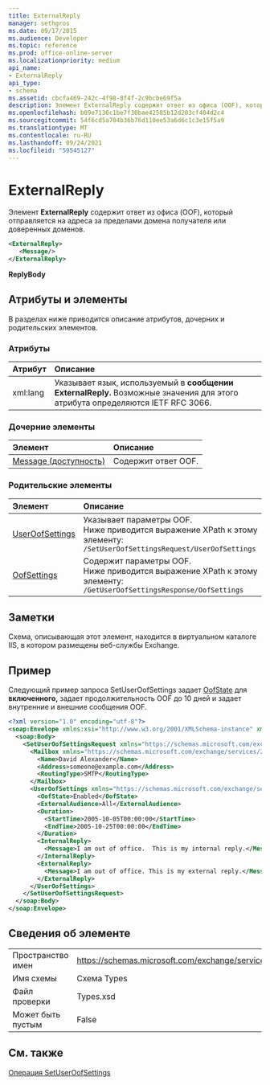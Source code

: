 ```yaml
---
title: ExternalReply
manager: sethgros
ms.date: 09/17/2015
ms.audience: Developer
ms.topic: reference
ms.prod: office-online-server
ms.localizationpriority: medium
api_name:
- ExternalReply
api_type:
- schema
ms.assetid: cbcfa469-242c-4f98-8f4f-2c9bcbe69f5a
description: Элемент ExternalReply содержит ответ из офиса (OOF), который отправляется на адреса за пределами домена получателя или доверенных доменов.
ms.openlocfilehash: b09e7136c1be7f30bae42585b12d203cf404d2c4
ms.sourcegitcommit: 54f6cd5a704b36b76d110ee53a6d6c1c3e15f5a9
ms.translationtype: MT
ms.contentlocale: ru-RU
ms.lasthandoff: 09/24/2021
ms.locfileid: "59545127"
---
```

# <a name="externalreply"></a>ExternalReply

Элемент **ExternalReply** содержит ответ из офиса (OOF), который отправляется на адреса за пределами домена получателя или доверенных доменов. 
  
```XML
<ExternalReply>
   <Message/>
</ExternalReply>
```

 **ReplyBody**
## <a name="attributes-and-elements"></a>Атрибуты и элементы

В разделах ниже приводится описание атрибутов, дочерних и родительских элементов.
  
### <a name="attributes"></a>Атрибуты

|**Атрибут**|**Описание**|
|:-----|:-----|
|xml:lang  <br/> |Указывает язык, используемый в **сообщении ExternalReply.** Возможные значения для этого атрибута определяются IETF RFC 3066.  <br/> |
   
### <a name="child-elements"></a>Дочерние элементы

|**Элемент**|**Описание**|
|:-----|:-----|
|[Message (доступность)](message-availability.md) <br/> |Содержит ответ OOF.  <br/> |
   
### <a name="parent-elements"></a>Родительские элементы

|**Элемент**|**Описание**|
|:-----|:-----|
|[UserOofSettings](useroofsettings.md) <br/> |Указывает параметры OOF.  <br/> Ниже приводится выражение XPath к этому элементу:  <br/>  `/SetUserOofSettingsRequest/UserOofSettings` <br/> |
|[OofSettings](oofsettings.md) <br/> |Содержит параметры OOF.  <br/> Ниже приводится выражение XPath к этому элементу:  <br/>  `/GetUserOofSettingsResponse/OofSettings` <br/> |
   
## <a name="remarks"></a>Заметки

Схема, описывающая этот элемент, находится в виртуальном каталоге IIS, в котором размещены веб-службы Exchange.
  
## <a name="example"></a>Пример

Следующий пример запроса SetUserOofSettings задает [OofState](oofstate.md) для **включенного,** задает продолжительность OOF до 10 дней и задает внутренние и внешние сообщения OOF.
  
```XML
<?xml version="1.0" encoding="utf-8"?>
<soap:Envelope xmlns:xsi="http://www.w3.org/2001/XMLSchema-instance" xmlns:xsd="http://www.w3.org/2001/XMLSchema" xmlns:soap="http://schemas.xmlsoap.org/soap/envelope/">
  <soap:Body>
    <SetUserOofSettingsRequest xmlns="https://schemas.microsoft.com/exchange/services/2006/messages">
      <Mailbox xmlns="https://schemas.microsoft.com/exchange/services/2006/types">
        <Name>David Alexander</Name>
        <Address>someone@example.com</Address>
        <RoutingType>SMTP</RoutingType>
      </Mailbox>
      <UserOofSettings xmlns="https://schemas.microsoft.com/exchange/services/2006/types">
        <OofState>Enabled</OofState>
        <ExternalAudience>All</ExternalAudience>
        <Duration>
          <StartTime>2005-10-05T00:00:00</StartTime>
          <EndTime>2005-10-25T00:00:00</EndTime>
        </Duration>
        <InternalReply>
          <Message>I am out of office.  This is my internal reply.</Message>
        </InternalReply>
        <ExternalReply>
          <Message>I am out of office. This is my external reply.</Message>
        </ExternalReply>
      </UserOofSettings>
    </SetUserOofSettingsRequest>
  </soap:Body>
</soap:Envelope>
```

## <a name="element-information"></a>Сведения об элементе

|||
|:-----|:-----|
|Пространство имен  <br/> |https://schemas.microsoft.com/exchange/services/2006/types  <br/> |
|Имя схемы  <br/> |Схема Types  <br/> |
|Файл проверки  <br/> |Types.xsd  <br/> |
|Может быть пустым  <br/> |False  <br/> |
   
## <a name="see-also"></a>См. также



[Операция SetUserOofSettings](setuseroofsettings-operation.md)

